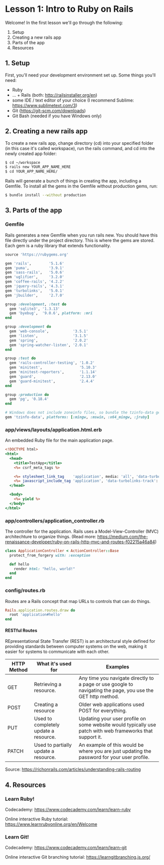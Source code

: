 # Lesson 1: Intro to Ruby on Rails
Welcome! In the first lesson we'll go through the following:
1. Setup
2. Creating a new rails app
3. Parts of the app
4. Resources

## 1. Setup
First, you'll need your development environment set up. Some things you'll need: 
- Ruby
- ... + Rails (both: http://railsinstaller.org/en)
- some IDE / text editor of your choice (I recommend Sublime: https://www.sublimetext.com/3)
- Git (https://git-scm.com/downloads)
- Git Bash (needed if you have Windows only)


## 2. Creating a new rails app
To create a new rails app, change directory (cd) into your specified folder (in this case it's called workspace), run the rails command, and cd into the newly created app folder:
```bash
$ cd ~/workspace
$ rails new YOUR_APP_NAME_HERE
$ cd YOUR_APP_NAME_HERE/
```
Rails will generate a bunch of things in creating the app, including a Gemfile. To install all the gems in the Gemfile without production gems, run:
```bash
$ bundle install --without production
```

## 3. Parts of the app
### Gemfile
Rails generates a new Gemfile when you run rails new. You should have this file directly under the project directory. This is where the gems are stored. Each gem is a ruby library that extends functionality.
```ruby
source 'https://rubygems.org'

gem 'rails',        '5.1.6'
gem 'puma',         '3.9.1'
gem 'sass-rails',   '5.0.6'
gem 'uglifier',     '3.2.0'
gem 'coffee-rails', '4.2.2'
gem 'jquery-rails', '4.3.1'
gem 'turbolinks',   '5.0.1'
gem 'jbuilder',     '2.7.0'

group :development, :test do
  gem 'sqlite3', '1.3.13'
  gem 'byebug',  '9.0.6', platform: :mri
end

group :development do
  gem 'web-console',           '3.5.1'
  gem 'listen',                '3.1.5'
  gem 'spring',                '2.0.2'
  gem 'spring-watcher-listen', '2.0.1'
end

group :test do
  gem 'rails-controller-testing', '1.0.2'
  gem 'minitest',                 '5.10.3'
  gem 'minitest-reporters',       '1.1.14'
  gem 'guard',                    '2.13.0'
  gem 'guard-minitest',           '2.4.4'
end

group :production do
  gem 'pg', '0.18.4'
end

# Windows does not include zoneinfo files, so bundle the tzinfo-data gem
gem 'tzinfo-data', platforms: [:mingw, :mswin, :x64_mingw, :jruby]
```

### app/views/layouts/application.html.erb
An embedded Ruby file for the main application page.
```html.erb
<!DOCTYPE html>
<html>
  <head>
    <title>TestApp</title>
    <%= csrf_meta_tags %>

    <%= stylesheet_link_tag    'application', media: 'all', 'data-turbolinks-track': 'reload' %>
    <%= javascript_include_tag 'application', 'data-turbolinks-track': 'reload' %>
  </head>

  <body>
    <%= yield %>
  </body>
</html>
```

### app/controllers/application_controller.rb
The controller for the application. Rails uses a Model-View-Controller (MVC) architechture to organize things. (Read more: https://medium.com/the-renaissance-developer/ruby-on-rails-http-mvc-and-routes-f02215a46a84)
```ruby
class ApplicationController < ActionController::Base
  protect_from_forgery with: :exception

  def hello
    render html: "hello, world!"
  end
end
```

### config/routes.rb
Routes are a Rails concept that map URLs to controls that can do things.
```ruby
Rails.application.routes.draw do
  root 'application#hello'
end
```
#### RESTful Routes
REpresentational State Transfer (REST) is an architectural style defined for providing standards between computer systems on the web, making it easier for systems to communicate with each other.

| HTTP Method	| What it's used for      | Examples  |
|-------------|-------------------------|-----------|
| GET	        | Retrieving a resource.	| Any time you navigate directly to a page or use google to navigating the page, you use the GET http method. |
| POST	      | Creating a resource	| Older web applications used POST for everything. |
| PUT	        | Used to completely update a resource.	| Updating your user profile on some website would typically use patch with web frameworks that support it. |
| PATCH	      | Used to partially update a resource.	| An example of this would be where you are just updating the password for your user profile. |

Source: https://richonrails.com/articles/understanding-rails-routing


## 4. Resources
### Learn Ruby!
Codecademy: https://www.codecademy.com/learn/learn-ruby

Online interactive Ruby tutorial: https://www.learnrubyonline.org/en/Welcome

### Learn Git!
Codecademy: https://www.codecademy.com/learn/learn-git

Online interactive Git branching tutorial: https://learngitbranching.js.org/
